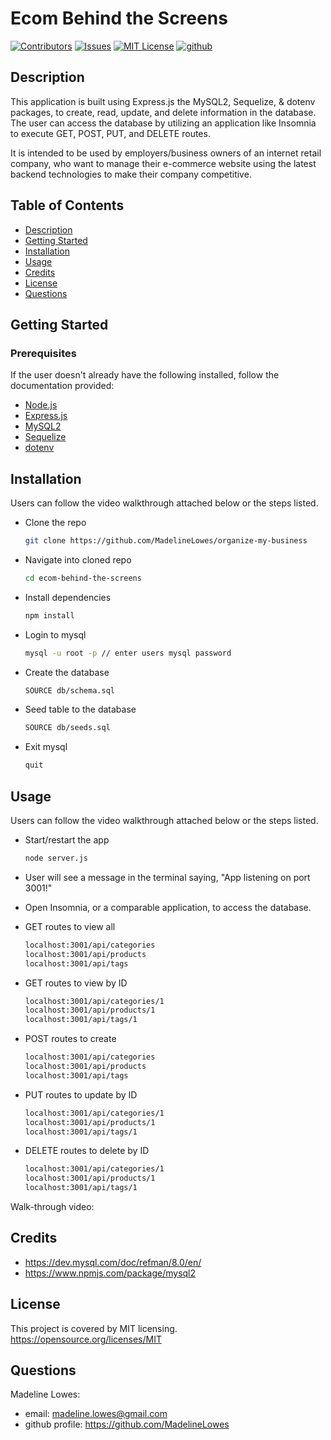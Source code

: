 # Ecom Behind the Screens

[![Contributors][contributors-shield]][contributors-url]
[![Issues][issues-shield]][issues-url]
[![MIT License][license-shield]][license-url]
[![github][github-shield]][github-url]

## Description

 This application is built using Express.js the MySQL2, Sequelize, & dotenv packages, to create, read, update, and delete information in the database. The user can access the database by utilizing an application like Insomnia to execute GET, POST, PUT, and DELETE routes.

 It is intended to be used by employers/business owners of an internet retail company, who want to manage their e-commerce website using the latest backend technologies to make their company competitive.

## Table of Contents

- [Description](#description)
- [Getting Started](#getting_started)
- [Installation](#installation)
- [Usage](#usage)
- [Credits](#credits)
- [License](#license)
- [Questions](#questions)

## Getting Started

### Prerequisites

If the user doesn't already have the following installed, follow the documentation provided:

- [Node.js](https://nodejs.org/en/download/)
- [Express.js](https://expressjs.com/en/starter/installing.html)
- [MySQL2](https://www.npmjs.com/package/mysql2)
- [Sequelize](https://www.npmjs.com/package/sequelize)
- [dotenv](https://www.npmjs.com/package/dotenv)

## Installation

Users can follow the video walkthrough attached below or the steps listed.

- Clone the repo

  ```sh
  git clone https://github.com/MadelineLowes/organize-my-business
  ```

- Navigate into cloned repo

  ```sh
  cd ecom-behind-the-screens
  ```

- Install dependencies

  ```sh
  npm install
  ```

- Login to mysql

  ```sh
  mysql -u root -p // enter users mysql password
  ```

- Create the database

  ```sh
  SOURCE db/schema.sql
  ```

- Seed table to the database

  ```sh
  SOURCE db/seeds.sql
  ```

- Exit mysql

  ```sh
  quit
  ```

## Usage

Users can follow the video walkthrough attached below or the steps listed.

- Start/restart the app

  ```sh
  node server.js
  ```

- User will see a message in the terminal saying, "App listening on port 3001!"
- Open Insomnia, or a comparable application, to access the database.
- GET routes to view all

  ```sh
  localhost:3001/api/categories
  localhost:3001/api/products
  localhost:3001/api/tags
  ```

- GET routes to view by ID

  ```sh
  localhost:3001/api/categories/1
  localhost:3001/api/products/1
  localhost:3001/api/tags/1
  ```

- POST routes to create

  ```sh
  localhost:3001/api/categories
  localhost:3001/api/products
  localhost:3001/api/tags
  ```

- PUT routes to update by ID

  ```sh
  localhost:3001/api/categories/1
  localhost:3001/api/products/1
  localhost:3001/api/tags/1
  ```

- DELETE routes to delete by ID

  ```sh
  localhost:3001/api/categories/1
  localhost:3001/api/products/1
  localhost:3001/api/tags/1
  ```

Walk-through video:

## Credits

- https://dev.mysql.com/doc/refman/8.0/en/
- https://www.npmjs.com/package/mysql2
## License

This project is covered by MIT licensing.
https://opensource.org/licenses/MIT

## Questions

Madeline Lowes:

- email: madeline.lowes@gmail.com
- github profile: https://github.com/MadelineLowes

<!-- MARKDOWN LINKS & IMAGES -->
<!-- https://www.markdownguide.org/basic-syntax/#reference-style-links -->

[contributors-shield]: https://img.shields.io/github/contributors/MadelineLowes/ecom-behind-the-screens.svg?style=for-the-badge
[contributors-url]: https://github.com/MadelineLowes/ecom-behind-the-screens/graphs/contributors
[issues-shield]: https://img.shields.io/github/issues/MadelineLowes/ecom-behind-the-screens.svg?style=for-the-badge
[issues-url]: https://github.com/MadelineLowes/ecom-behind-the-screens/issues
[license-shield]: https://img.shields.io/github/license/MadelineLowes/ecom-behind-the-screens.svg?style=for-the-badge
[license-url]: https://github.com/MadelineLowes/ecom-behind-the-screens/blob/main/LICENSE
[github-shield]: https://img.shields.io/badge/-github-black.svg?style=for-the-badge&logo=github&colorB=555
[github-url]: https://github.com/MadelineLowes/ecom-behind-the-screens